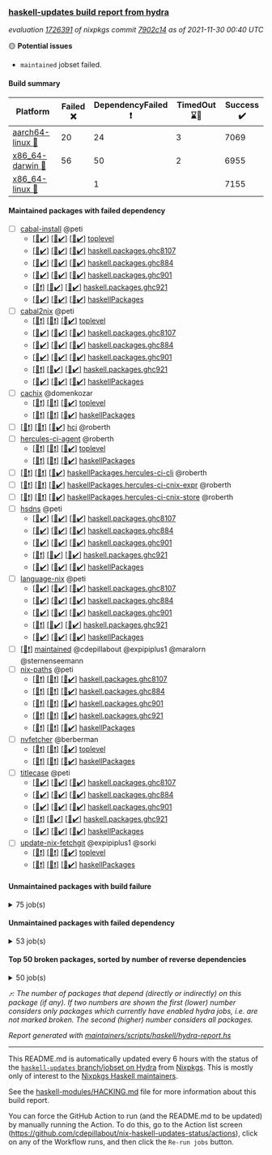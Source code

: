 ### [haskell-updates build report from hydra](https://hydra.nixos.org/jobset/nixpkgs/haskell-updates)
*evaluation [1726391](https://hydra.nixos.org/eval/1726391) of nixpkgs commit [7902c14](https://github.com/NixOS/nixpkgs/commits/7902c148054447d9f6bdda00819156876d0c8aca) as of 2021-11-30 00:40 UTC*

:yellow_circle: **Potential issues**
  * `maintained` jobset failed.

#### Build summary

 | Platform | Failed :x: | DependencyFailed :heavy_exclamation_mark: | TimedOut :hourglass::no_entry_sign: | Success :heavy_check_mark: | 
 | --- | --- | --- | --- | --- | 
 | [aarch64-linux :iphone:](https://hydra.nixos.org/eval/1726391?filter=.aarch64-linux) | 20 | 24 | 3 | 7069 | 
 | [x86_64-darwin :apple:](https://hydra.nixos.org/eval/1726391?filter=.x86_64-darwin) | 56 | 50 | 2 | 6955 | 
 | [x86_64-linux :penguin:](https://hydra.nixos.org/eval/1726391?filter=.x86_64-linux) |  | 1 |  | 7155 | 
#### Maintained packages with failed dependency
- [ ] [cabal-install](https://hydra.nixos.org/eval/1726391?filter=cabal-install) @peti
  - [[:iphone::heavy_check_mark:]](https://hydra.nixos.org/build/159759682) [[:apple::heavy_check_mark:]](https://hydra.nixos.org/build/159771571) [[:penguin::heavy_check_mark:]](https://hydra.nixos.org/build/159751388) [toplevel](https://hydra.nixos.org/eval/1726391?filter=cabal-install)
  - [[:iphone::heavy_check_mark:]](https://hydra.nixos.org/build/159760159) [[:apple::heavy_check_mark:]](https://hydra.nixos.org/build/159752119) [[:penguin::heavy_check_mark:]](https://hydra.nixos.org/build/159764590) [haskell.packages.ghc8107](https://hydra.nixos.org/eval/1726391?filter=haskell.packages.ghc8107.cabal-install)
  - [[:iphone::heavy_check_mark:]](https://hydra.nixos.org/build/159765448) [[:apple::heavy_check_mark:]](https://hydra.nixos.org/build/159761222) [[:penguin::heavy_check_mark:]](https://hydra.nixos.org/build/159768871) [haskell.packages.ghc884](https://hydra.nixos.org/eval/1726391?filter=haskell.packages.ghc884.cabal-install)
  - [[:iphone::heavy_check_mark:]](https://hydra.nixos.org/build/159764677) [[:apple::heavy_check_mark:]](https://hydra.nixos.org/build/159764216) [[:penguin::heavy_check_mark:]](https://hydra.nixos.org/build/159751156) [haskell.packages.ghc901](https://hydra.nixos.org/eval/1726391?filter=haskell.packages.ghc901.cabal-install)
  - [[:iphone::heavy_exclamation_mark:]](https://hydra.nixos.org/build/159767600) [[:apple::heavy_check_mark:]](https://hydra.nixos.org/build/159757782) [[:penguin::heavy_check_mark:]](https://hydra.nixos.org/build/159766210) [haskell.packages.ghc921](https://hydra.nixos.org/eval/1726391?filter=haskell.packages.ghc921.cabal-install)
  - [[:iphone::heavy_check_mark:]](https://hydra.nixos.org/build/159769717) [[:apple::heavy_check_mark:]](https://hydra.nixos.org/build/159756345) [[:penguin::heavy_check_mark:]](https://hydra.nixos.org/build/159759121) [haskellPackages](https://hydra.nixos.org/eval/1726391?filter=haskellPackages.cabal-install)
- [ ] [cabal2nix](https://hydra.nixos.org/eval/1726391?filter=cabal2nix) @peti
  - [[:iphone::heavy_exclamation_mark:]](https://hydra.nixos.org/build/159837516) [[:apple::heavy_exclamation_mark:]](https://hydra.nixos.org/build/159837529) [[:penguin::heavy_check_mark:]](https://hydra.nixos.org/build/159837469) [toplevel](https://hydra.nixos.org/eval/1726391?filter=cabal2nix)
  - [[:iphone::heavy_check_mark:]](https://hydra.nixos.org/build/159771124) [[:apple::heavy_check_mark:]](https://hydra.nixos.org/build/159765200) [[:penguin::heavy_check_mark:]](https://hydra.nixos.org/build/159754839) [haskell.packages.ghc8107](https://hydra.nixos.org/eval/1726391?filter=haskell.packages.ghc8107.cabal2nix)
  - [[:iphone::heavy_check_mark:]](https://hydra.nixos.org/build/159754181) [[:apple::heavy_check_mark:]](https://hydra.nixos.org/build/159760059) [[:penguin::heavy_check_mark:]](https://hydra.nixos.org/build/159760654) [haskell.packages.ghc884](https://hydra.nixos.org/eval/1726391?filter=haskell.packages.ghc884.cabal2nix)
  - [[:iphone::heavy_check_mark:]](https://hydra.nixos.org/build/159768061) [[:apple::heavy_check_mark:]](https://hydra.nixos.org/build/159752583) [[:penguin::heavy_check_mark:]](https://hydra.nixos.org/build/159763515) [haskell.packages.ghc901](https://hydra.nixos.org/eval/1726391?filter=haskell.packages.ghc901.cabal2nix)
  - [[:iphone::heavy_exclamation_mark:]](https://hydra.nixos.org/build/159756167) [[:apple::heavy_check_mark:]](https://hydra.nixos.org/build/159763864) [[:penguin::heavy_check_mark:]](https://hydra.nixos.org/build/159770553) [haskell.packages.ghc921](https://hydra.nixos.org/eval/1726391?filter=haskell.packages.ghc921.cabal2nix)
  - [[:iphone::heavy_check_mark:]](https://hydra.nixos.org/build/159765462) [[:apple::heavy_check_mark:]](https://hydra.nixos.org/build/159759942) [[:penguin::heavy_check_mark:]](https://hydra.nixos.org/build/159765862) [haskellPackages](https://hydra.nixos.org/eval/1726391?filter=haskellPackages.cabal2nix)
- [ ] [cachix](https://hydra.nixos.org/eval/1726391?filter=cachix) @domenkozar
  - [[:iphone::heavy_exclamation_mark:]](https://hydra.nixos.org/build/159837485) [[:apple::heavy_exclamation_mark:]](https://hydra.nixos.org/build/159837492) [[:penguin::heavy_check_mark:]](https://hydra.nixos.org/build/159837460) [toplevel](https://hydra.nixos.org/eval/1726391?filter=cachix)
  - [[:iphone::heavy_exclamation_mark:]](https://hydra.nixos.org/build/159837495) [[:apple::heavy_exclamation_mark:]](https://hydra.nixos.org/build/159837500) [[:penguin::heavy_check_mark:]](https://hydra.nixos.org/build/159837490) [haskellPackages](https://hydra.nixos.org/eval/1726391?filter=haskellPackages.cachix)
- [ ] [[:iphone::heavy_exclamation_mark:]](https://hydra.nixos.org/build/159837503) [[:apple::heavy_exclamation_mark:]](https://hydra.nixos.org/build/159837480) [[:penguin::heavy_check_mark:]](https://hydra.nixos.org/build/159837467) [hci](https://hydra.nixos.org/eval/1726391?filter=hci) @roberth
- [ ] [hercules-ci-agent](https://hydra.nixos.org/eval/1726391?filter=hercules-ci-agent) @roberth
  - [[:iphone::heavy_exclamation_mark:]](https://hydra.nixos.org/build/159837496) [[:apple::heavy_exclamation_mark:]](https://hydra.nixos.org/build/159837461) [[:penguin::heavy_check_mark:]](https://hydra.nixos.org/build/159837515) [toplevel](https://hydra.nixos.org/eval/1726391?filter=hercules-ci-agent)
  - [[:iphone::heavy_exclamation_mark:]](https://hydra.nixos.org/build/159837527) [[:apple::heavy_exclamation_mark:]](https://hydra.nixos.org/build/159837512) [[:penguin::heavy_check_mark:]](https://hydra.nixos.org/build/159837482) [haskellPackages](https://hydra.nixos.org/eval/1726391?filter=haskellPackages.hercules-ci-agent)
- [ ] [[:iphone::heavy_exclamation_mark:]](https://hydra.nixos.org/build/159837494) [[:apple::heavy_exclamation_mark:]](https://hydra.nixos.org/build/159837483) [[:penguin::heavy_check_mark:]](https://hydra.nixos.org/build/159837470) [haskellPackages.hercules-ci-cli](https://hydra.nixos.org/eval/1726391?filter=haskellPackages.hercules-ci-cli) @roberth
- [ ] [[:iphone::heavy_exclamation_mark:]](https://hydra.nixos.org/build/159837475) [[:apple::heavy_exclamation_mark:]](https://hydra.nixos.org/build/159837506) [[:penguin::heavy_check_mark:]](https://hydra.nixos.org/build/159837514) [haskellPackages.hercules-ci-cnix-expr](https://hydra.nixos.org/eval/1726391?filter=haskellPackages.hercules-ci-cnix-expr) @roberth
- [ ] [[:iphone::heavy_exclamation_mark:]](https://hydra.nixos.org/build/159837488) [[:apple::heavy_exclamation_mark:]](https://hydra.nixos.org/build/159837478) [[:penguin::heavy_check_mark:]](https://hydra.nixos.org/build/159837462) [haskellPackages.hercules-ci-cnix-store](https://hydra.nixos.org/eval/1726391?filter=haskellPackages.hercules-ci-cnix-store) @roberth
- [ ] [hsdns](https://hydra.nixos.org/eval/1726391?filter=hsdns) @peti
  - [[:iphone::heavy_check_mark:]](https://hydra.nixos.org/build/159765321) [[:apple::heavy_check_mark:]](https://hydra.nixos.org/build/159770873) [[:penguin::heavy_check_mark:]](https://hydra.nixos.org/build/159755560) [haskell.packages.ghc8107](https://hydra.nixos.org/eval/1726391?filter=haskell.packages.ghc8107.hsdns)
  - [[:iphone::heavy_check_mark:]](https://hydra.nixos.org/build/159769923) [[:apple::heavy_check_mark:]](https://hydra.nixos.org/build/159767629) [[:penguin::heavy_check_mark:]](https://hydra.nixos.org/build/159756296) [haskell.packages.ghc884](https://hydra.nixos.org/eval/1726391?filter=haskell.packages.ghc884.hsdns)
  - [[:iphone::heavy_check_mark:]](https://hydra.nixos.org/build/159756381) [[:apple::heavy_check_mark:]](https://hydra.nixos.org/build/159765978) [[:penguin::heavy_check_mark:]](https://hydra.nixos.org/build/159753985) [haskell.packages.ghc901](https://hydra.nixos.org/eval/1726391?filter=haskell.packages.ghc901.hsdns)
  - [[:iphone::heavy_exclamation_mark:]](https://hydra.nixos.org/build/159756561) [[:apple::heavy_check_mark:]](https://hydra.nixos.org/build/159766604) [[:penguin::heavy_check_mark:]](https://hydra.nixos.org/build/159769063) [haskell.packages.ghc921](https://hydra.nixos.org/eval/1726391?filter=haskell.packages.ghc921.hsdns)
  - [[:iphone::heavy_check_mark:]](https://hydra.nixos.org/build/159760878) [[:apple::heavy_check_mark:]](https://hydra.nixos.org/build/159760820) [[:penguin::heavy_check_mark:]](https://hydra.nixos.org/build/159769634) [haskellPackages](https://hydra.nixos.org/eval/1726391?filter=haskellPackages.hsdns)
- [ ] [language-nix](https://hydra.nixos.org/eval/1726391?filter=language-nix) @peti
  - [[:iphone::heavy_check_mark:]](https://hydra.nixos.org/build/159756524) [[:apple::heavy_check_mark:]](https://hydra.nixos.org/build/159761276) [[:penguin::heavy_check_mark:]](https://hydra.nixos.org/build/159759156) [haskell.packages.ghc8107](https://hydra.nixos.org/eval/1726391?filter=haskell.packages.ghc8107.language-nix)
  - [[:iphone::heavy_check_mark:]](https://hydra.nixos.org/build/159762294) [[:apple::heavy_check_mark:]](https://hydra.nixos.org/build/159752421) [[:penguin::heavy_check_mark:]](https://hydra.nixos.org/build/159752893) [haskell.packages.ghc884](https://hydra.nixos.org/eval/1726391?filter=haskell.packages.ghc884.language-nix)
  - [[:iphone::heavy_check_mark:]](https://hydra.nixos.org/build/159755644) [[:apple::heavy_check_mark:]](https://hydra.nixos.org/build/159759699) [[:penguin::heavy_check_mark:]](https://hydra.nixos.org/build/159751132) [haskell.packages.ghc901](https://hydra.nixos.org/eval/1726391?filter=haskell.packages.ghc901.language-nix)
  - [[:iphone::heavy_exclamation_mark:]](https://hydra.nixos.org/build/159764439) [[:apple::heavy_check_mark:]](https://hydra.nixos.org/build/159765567) [[:penguin::heavy_check_mark:]](https://hydra.nixos.org/build/159761522) [haskell.packages.ghc921](https://hydra.nixos.org/eval/1726391?filter=haskell.packages.ghc921.language-nix)
  - [[:iphone::heavy_check_mark:]](https://hydra.nixos.org/build/159772193) [[:apple::heavy_check_mark:]](https://hydra.nixos.org/build/159754924) [[:penguin::heavy_check_mark:]](https://hydra.nixos.org/build/159768380) [haskellPackages](https://hydra.nixos.org/eval/1726391?filter=haskellPackages.language-nix)
- [ ] [[:penguin::heavy_exclamation_mark:]](https://hydra.nixos.org/build/159837528) [maintained](https://hydra.nixos.org/eval/1726391?filter=maintained) @cdepillabout @expipiplus1 @maralorn @sternenseemann
- [ ] [nix-paths](https://hydra.nixos.org/eval/1726391?filter=nix-paths) @peti
  - [[:iphone::heavy_exclamation_mark:]](https://hydra.nixos.org/build/159837481) [[:apple::heavy_exclamation_mark:]](https://hydra.nixos.org/build/159837498) [[:penguin::heavy_check_mark:]](https://hydra.nixos.org/build/159837521) [haskell.packages.ghc8107](https://hydra.nixos.org/eval/1726391?filter=haskell.packages.ghc8107.nix-paths)
  - [[:iphone::heavy_exclamation_mark:]](https://hydra.nixos.org/build/159837473) [[:apple::heavy_exclamation_mark:]](https://hydra.nixos.org/build/159837501) [[:penguin::heavy_check_mark:]](https://hydra.nixos.org/build/159837507) [haskell.packages.ghc884](https://hydra.nixos.org/eval/1726391?filter=haskell.packages.ghc884.nix-paths)
  - [[:iphone::heavy_exclamation_mark:]](https://hydra.nixos.org/build/159837510) [[:apple::heavy_exclamation_mark:]](https://hydra.nixos.org/build/159837491) [[:penguin::heavy_check_mark:]](https://hydra.nixos.org/build/159837505) [haskell.packages.ghc901](https://hydra.nixos.org/eval/1726391?filter=haskell.packages.ghc901.nix-paths)
  - [[:iphone::heavy_exclamation_mark:]](https://hydra.nixos.org/build/159837497) [[:apple::heavy_exclamation_mark:]](https://hydra.nixos.org/build/159837479) [[:penguin::heavy_check_mark:]](https://hydra.nixos.org/build/159837524) [haskell.packages.ghc921](https://hydra.nixos.org/eval/1726391?filter=haskell.packages.ghc921.nix-paths)
  - [[:iphone::heavy_exclamation_mark:]](https://hydra.nixos.org/build/159837504) [[:apple::heavy_exclamation_mark:]](https://hydra.nixos.org/build/159837499) [[:penguin::heavy_check_mark:]](https://hydra.nixos.org/build/159837508) [haskellPackages](https://hydra.nixos.org/eval/1726391?filter=haskellPackages.nix-paths)
- [ ] [nvfetcher](https://hydra.nixos.org/eval/1726391?filter=nvfetcher) @berberman
  - [[:iphone::heavy_exclamation_mark:]](https://hydra.nixos.org/build/159837509) [[:apple::heavy_exclamation_mark:]](https://hydra.nixos.org/build/159837525) [[:penguin::heavy_check_mark:]](https://hydra.nixos.org/build/159837511) [toplevel](https://hydra.nixos.org/eval/1726391?filter=nvfetcher)
  - [[:iphone::heavy_exclamation_mark:]](https://hydra.nixos.org/build/159837458) [[:apple::heavy_exclamation_mark:]](https://hydra.nixos.org/build/159837513) [[:penguin::heavy_check_mark:]](https://hydra.nixos.org/build/159837489) [haskellPackages](https://hydra.nixos.org/eval/1726391?filter=haskellPackages.nvfetcher)
- [ ] [titlecase](https://hydra.nixos.org/eval/1726391?filter=titlecase) @peti
  - [[:iphone::heavy_check_mark:]](https://hydra.nixos.org/build/159761121) [[:apple::heavy_check_mark:]](https://hydra.nixos.org/build/159751890) [[:penguin::heavy_check_mark:]](https://hydra.nixos.org/build/159753887) [haskell.packages.ghc8107](https://hydra.nixos.org/eval/1726391?filter=haskell.packages.ghc8107.titlecase)
  - [[:iphone::heavy_check_mark:]](https://hydra.nixos.org/build/159769580) [[:apple::heavy_check_mark:]](https://hydra.nixos.org/build/159770165) [[:penguin::heavy_check_mark:]](https://hydra.nixos.org/build/159751299) [haskell.packages.ghc884](https://hydra.nixos.org/eval/1726391?filter=haskell.packages.ghc884.titlecase)
  - [[:iphone::heavy_check_mark:]](https://hydra.nixos.org/build/159756474) [[:apple::heavy_check_mark:]](https://hydra.nixos.org/build/159765980) [[:penguin::heavy_check_mark:]](https://hydra.nixos.org/build/159764041) [haskell.packages.ghc901](https://hydra.nixos.org/eval/1726391?filter=haskell.packages.ghc901.titlecase)
  - [[:iphone::heavy_exclamation_mark:]](https://hydra.nixos.org/build/159754871) [[:apple::heavy_check_mark:]](https://hydra.nixos.org/build/159768627) [[:penguin::heavy_check_mark:]](https://hydra.nixos.org/build/159770358) [haskell.packages.ghc921](https://hydra.nixos.org/eval/1726391?filter=haskell.packages.ghc921.titlecase)
  - [[:iphone::heavy_check_mark:]](https://hydra.nixos.org/build/159752836) [[:apple::heavy_check_mark:]](https://hydra.nixos.org/build/159751850) [[:penguin::heavy_check_mark:]](https://hydra.nixos.org/build/159770450) [haskellPackages](https://hydra.nixos.org/eval/1726391?filter=haskellPackages.titlecase)
- [ ] [update-nix-fetchgit](https://hydra.nixos.org/eval/1726391?filter=update-nix-fetchgit) @expipiplus1 @sorki
  - [[:iphone::heavy_exclamation_mark:]](https://hydra.nixos.org/build/159837502) [[:apple::heavy_exclamation_mark:]](https://hydra.nixos.org/build/159837474) [[:penguin::heavy_check_mark:]](https://hydra.nixos.org/build/159837476) [toplevel](https://hydra.nixos.org/eval/1726391?filter=update-nix-fetchgit)
  - [[:iphone::heavy_exclamation_mark:]](https://hydra.nixos.org/build/159837519) [[:apple::heavy_exclamation_mark:]](https://hydra.nixos.org/build/159837493) [[:penguin::heavy_check_mark:]](https://hydra.nixos.org/build/159837484) [haskellPackages](https://hydra.nixos.org/eval/1726391?filter=haskellPackages.update-nix-fetchgit)
#### Unmaintained packages with build failure
<details><summary>75 job(s) </summary>

- [ ] [[:iphone::heavy_check_mark:]](https://hydra.nixos.org/build/159752470) [[:apple::x:]](https://hydra.nixos.org/build/159758395) [[:penguin::heavy_check_mark:]](https://hydra.nixos.org/build/159771780) [haskellPackages.sdp](https://hydra.nixos.org/eval/1726391?filter=haskellPackages.sdp)  :arrow_heading_up: 9 | 9
- [ ] [[:iphone::heavy_check_mark:]](https://hydra.nixos.org/build/159771197) [[:apple::x:]](https://hydra.nixos.org/build/159764404) [[:penguin::heavy_check_mark:]](https://hydra.nixos.org/build/159755899) [haskellPackages.junit-xml](https://hydra.nixos.org/eval/1726391?filter=haskellPackages.junit-xml)  :arrow_heading_up: 7 | 9
- [ ] [[:iphone::heavy_check_mark:]](https://hydra.nixos.org/build/159765502) [[:apple::x:]](https://hydra.nixos.org/build/159757869) [[:penguin::heavy_check_mark:]](https://hydra.nixos.org/build/159768489) [haskellPackages.thyme](https://hydra.nixos.org/eval/1726391?filter=haskellPackages.thyme)  :arrow_heading_up: 6 | 15
- [ ] [[:iphone::heavy_check_mark:]](https://hydra.nixos.org/build/159766243) [[:apple::x:]](https://hydra.nixos.org/build/159765571) [[:penguin::heavy_check_mark:]](https://hydra.nixos.org/build/159751108) [haskellPackages.di-core](https://hydra.nixos.org/eval/1726391?filter=haskellPackages.di-core)  :arrow_heading_up: 6 | 11
- [ ] [[:iphone::x:]](https://hydra.nixos.org/build/159770859) [[:apple::heavy_check_mark:]](https://hydra.nixos.org/build/159770112) [[:penguin::heavy_check_mark:]](https://hydra.nixos.org/build/159754937) [haskellPackages.libBF](https://hydra.nixos.org/eval/1726391?filter=haskellPackages.libBF)  :arrow_heading_up: 4 | 20
- [ ] [[:iphone::heavy_check_mark:]](https://hydra.nixos.org/build/159752129) [[:apple::x:]](https://hydra.nixos.org/build/159771555) [[:penguin::heavy_check_mark:]](https://hydra.nixos.org/build/159765103) [haskellPackages.exinst](https://hydra.nixos.org/eval/1726391?filter=haskellPackages.exinst)  :arrow_heading_up: 4 | 6
- [ ] [[:iphone::x:]](https://hydra.nixos.org/build/159768062) [[:apple::heavy_check_mark:]](https://hydra.nixos.org/build/159759576) [[:penguin::heavy_check_mark:]](https://hydra.nixos.org/build/159755176) [haskellPackages.ptr-poker](https://hydra.nixos.org/eval/1726391?filter=haskellPackages.ptr-poker)  :arrow_heading_up: 3 | 4
- [ ] [[:iphone::x:]](https://hydra.nixos.org/build/159769579) [[:apple::heavy_check_mark:]](https://hydra.nixos.org/build/159757574) [[:penguin::heavy_check_mark:]](https://hydra.nixos.org/build/159767387) [haskellPackages.OrderedBits](https://hydra.nixos.org/eval/1726391?filter=haskellPackages.OrderedBits)  :arrow_heading_up: 1 | 36
- [ ] [[:iphone::x:]](https://hydra.nixos.org/build/159761950) [[:apple::heavy_check_mark:]](https://hydra.nixos.org/build/159752507) [[:penguin::heavy_check_mark:]](https://hydra.nixos.org/build/159754536) [haskellPackages.type-natural](https://hydra.nixos.org/eval/1726391?filter=haskellPackages.type-natural)  :arrow_heading_up: 1 | 4
- [ ] [[:iphone::x:]](https://hydra.nixos.org/build/159761127) [[:apple::heavy_check_mark:]](https://hydra.nixos.org/build/159765793) [[:penguin::heavy_check_mark:]](https://hydra.nixos.org/build/159755272) [haskellPackages.long-double](https://hydra.nixos.org/eval/1726391?filter=haskellPackages.long-double)  :arrow_heading_up: 1 | 2
- [ ] [[:iphone::x:]](https://hydra.nixos.org/build/159752130) [[:apple::x:]](https://hydra.nixos.org/build/159755468) [[:penguin::heavy_check_mark:]](https://hydra.nixos.org/build/159762811) [haskellPackages.easytensor](https://hydra.nixos.org/eval/1726391?filter=haskellPackages.easytensor)  :arrow_heading_up: 1 | 1
- [ ] [[:iphone::heavy_check_mark:]](https://hydra.nixos.org/build/159754287) [[:apple::x:]](https://hydra.nixos.org/build/159754587) [[:penguin::heavy_check_mark:]](https://hydra.nixos.org/build/159768260) [haskellPackages.gi-gdkx11](https://hydra.nixos.org/eval/1726391?filter=haskellPackages.gi-gdkx11)  :arrow_heading_up: 1 | 1
- [ ] [[:iphone::heavy_check_mark:]](https://hydra.nixos.org/build/159760718) [[:apple::x:]](https://hydra.nixos.org/build/159771679) [[:penguin::heavy_check_mark:]](https://hydra.nixos.org/build/159767894) [haskellPackages.kazura-queue](https://hydra.nixos.org/eval/1726391?filter=haskellPackages.kazura-queue)  :arrow_heading_up: 1 | 1
- [ ] [[:iphone::heavy_check_mark:]](https://hydra.nixos.org/build/159763630) [[:apple::x:]](https://hydra.nixos.org/build/159763104) [[:penguin::heavy_check_mark:]](https://hydra.nixos.org/build/159758120) [haskellPackages.keep-alive](https://hydra.nixos.org/eval/1726391?filter=haskellPackages.keep-alive)  :arrow_heading_up: 1 | 1
- [ ] [[:iphone::heavy_check_mark:]](https://hydra.nixos.org/build/159766770) [[:apple::x:]](https://hydra.nixos.org/build/159755651) [[:penguin::heavy_check_mark:]](https://hydra.nixos.org/build/159756928) [haskellPackages.loc](https://hydra.nixos.org/eval/1726391?filter=haskellPackages.loc)  :arrow_heading_up: 1 | 1
- [ ] [[:iphone::x:]](https://hydra.nixos.org/build/159752964) [[:apple::heavy_check_mark:]](https://hydra.nixos.org/build/159764004) [[:penguin::heavy_check_mark:]](https://hydra.nixos.org/build/159764748) [haskellPackages.nlopt-haskell](https://hydra.nixos.org/eval/1726391?filter=haskellPackages.nlopt-haskell)  :arrow_heading_up: 1 | 1
- [ ] [[:iphone::heavy_check_mark:]](https://hydra.nixos.org/build/159764035) [[:apple::x:]](https://hydra.nixos.org/build/159764755) [[:penguin::heavy_check_mark:]](https://hydra.nixos.org/build/159766806) [haskellPackages.opencv](https://hydra.nixos.org/eval/1726391?filter=haskellPackages.opencv)  :arrow_heading_up: 1 | 1
- [ ] [[:iphone::heavy_check_mark:]](https://hydra.nixos.org/build/159770599) [[:apple::x:]](https://hydra.nixos.org/build/159766455) [[:penguin::heavy_check_mark:]](https://hydra.nixos.org/build/159766365) [haskellPackages.sequence-formats](https://hydra.nixos.org/eval/1726391?filter=haskellPackages.sequence-formats)  :arrow_heading_up: 1 | 1
- [ ] [[:iphone::x:]](https://hydra.nixos.org/build/159756267) [[:apple::heavy_check_mark:]](https://hydra.nixos.org/build/159759074) [[:penguin::heavy_check_mark:]](https://hydra.nixos.org/build/159771888) [haskellPackages.unicode-properties](https://hydra.nixos.org/eval/1726391?filter=haskellPackages.unicode-properties)  :arrow_heading_up: 1 | 1
- [ ] [[:iphone::x:]](https://hydra.nixos.org/build/159764587) [[:apple::heavy_check_mark:]](https://hydra.nixos.org/build/159755919) [[:penguin::heavy_check_mark:]](https://hydra.nixos.org/build/159755780) [haskellPackages.accelerate-llvm](https://hydra.nixos.org/eval/1726391?filter=haskellPackages.accelerate-llvm)  :arrow_heading_up: 0 | 8
- [ ] [[:iphone::x:]](https://hydra.nixos.org/build/159755789) [[:apple::heavy_check_mark:]](https://hydra.nixos.org/build/159752906) [[:penguin::heavy_check_mark:]](https://hydra.nixos.org/build/159751925) [haskellPackages.freetype2](https://hydra.nixos.org/eval/1726391?filter=haskellPackages.freetype2)  :arrow_heading_up: 0 | 7
- [ ] [[:iphone::heavy_check_mark:]](https://hydra.nixos.org/build/159753321) [[:apple::x:]](https://hydra.nixos.org/build/159764479) [[:penguin::heavy_check_mark:]](https://hydra.nixos.org/build/159768881) [haskellPackages.pipes-zlib](https://hydra.nixos.org/eval/1726391?filter=haskellPackages.pipes-zlib)  :arrow_heading_up: 0 | 6
- [ ] [[:iphone::heavy_check_mark:]](https://hydra.nixos.org/build/159755416) [[:apple::x:]](https://hydra.nixos.org/build/159761509) [[:penguin::heavy_check_mark:]](https://hydra.nixos.org/build/159769800) [haskellPackages.hmidi](https://hydra.nixos.org/eval/1726391?filter=haskellPackages.hmidi)  :arrow_heading_up: 0 | 4
- [ ] [[:iphone::heavy_check_mark:]](https://hydra.nixos.org/build/159771049) [[:apple::x:]](https://hydra.nixos.org/build/159771296) [[:penguin::heavy_check_mark:]](https://hydra.nixos.org/build/159754134) [haskellPackages.zip](https://hydra.nixos.org/eval/1726391?filter=haskellPackages.zip)  :arrow_heading_up: 0 | 4
- [ ] [[:iphone::heavy_check_mark:]](https://hydra.nixos.org/build/159760576) [[:apple::x:]](https://hydra.nixos.org/build/159762984) [[:penguin::heavy_check_mark:]](https://hydra.nixos.org/build/159772199) [haskellPackages.caster](https://hydra.nixos.org/eval/1726391?filter=haskellPackages.caster)  :arrow_heading_up: 0 | 2
- [ ] [[:iphone::x:]](https://hydra.nixos.org/build/159758063) [[:apple::heavy_check_mark:]](https://hydra.nixos.org/build/159758195) [[:penguin::heavy_check_mark:]](https://hydra.nixos.org/build/159763474) [haskellPackages.cdar-mBound](https://hydra.nixos.org/eval/1726391?filter=haskellPackages.cdar-mBound)  :arrow_heading_up: 0 | 2
- [ ] [[:iphone::heavy_check_mark:]](https://hydra.nixos.org/build/159768224) [[:apple::x:]](https://hydra.nixos.org/build/159758833) [[:penguin::heavy_check_mark:]](https://hydra.nixos.org/build/159772045) [haskellPackages.posix-socket](https://hydra.nixos.org/eval/1726391?filter=haskellPackages.posix-socket)  :arrow_heading_up: 0 | 2
- [ ] [[:iphone::x:]](https://hydra.nixos.org/build/159757144) [[:apple::heavy_check_mark:]](https://hydra.nixos.org/build/159758401) [[:penguin::heavy_check_mark:]](https://hydra.nixos.org/build/159765157) [haskellPackages.quic](https://hydra.nixos.org/eval/1726391?filter=haskellPackages.quic)  :arrow_heading_up: 0 | 2
- [ ] [[:iphone::heavy_check_mark:]](https://hydra.nixos.org/build/159772187) [[:apple::x:]](https://hydra.nixos.org/build/159768714) [[:penguin::heavy_check_mark:]](https://hydra.nixos.org/build/159766417) [haskellPackages.hamid](https://hydra.nixos.org/eval/1726391?filter=haskellPackages.hamid)  :arrow_heading_up: 0 | 1
- [ ] [[:iphone::heavy_check_mark:]](https://hydra.nixos.org/build/159762035) [[:apple::x:]](https://hydra.nixos.org/build/159767320) [[:penguin::heavy_check_mark:]](https://hydra.nixos.org/build/159751380) [haskellPackages.hmatrix-morpheus](https://hydra.nixos.org/eval/1726391?filter=haskellPackages.hmatrix-morpheus)  :arrow_heading_up: 0 | 1
- [ ] [[:iphone::heavy_check_mark:]](https://hydra.nixos.org/build/159770071) [[:apple::x:]](https://hydra.nixos.org/build/159765646) [[:penguin::heavy_check_mark:]](https://hydra.nixos.org/build/159767206) [haskellPackages.huckleberry](https://hydra.nixos.org/eval/1726391?filter=haskellPackages.huckleberry)  :arrow_heading_up: 0 | 1
- [ ] [[:iphone::x:]](https://hydra.nixos.org/build/159754481) [[:apple::heavy_check_mark:]](https://hydra.nixos.org/build/159754737) [[:penguin::heavy_check_mark:]](https://hydra.nixos.org/build/159759714) [haskellPackages.picosat](https://hydra.nixos.org/eval/1726391?filter=haskellPackages.picosat)  :arrow_heading_up: 0 | 1
- [ ] [[:iphone::heavy_check_mark:]](https://hydra.nixos.org/build/159751269) [[:apple::x:]](https://hydra.nixos.org/build/159771684) [[:penguin::heavy_check_mark:]](https://hydra.nixos.org/build/159763892) [haskellPackages.select](https://hydra.nixos.org/eval/1726391?filter=haskellPackages.select)  :arrow_heading_up: 0 | 1
- [ ] [[:iphone::heavy_check_mark:]](https://hydra.nixos.org/build/159757883) [[:apple::x:]](https://hydra.nixos.org/build/159769004) [[:penguin::heavy_check_mark:]](https://hydra.nixos.org/build/159764662) [haskellPackages.sysinfo](https://hydra.nixos.org/eval/1726391?filter=haskellPackages.sysinfo)  :arrow_heading_up: 0 | 1
- [ ] [[:iphone::heavy_check_mark:]](https://hydra.nixos.org/build/159762439) [[:apple::x:]](https://hydra.nixos.org/build/159767028) [[:penguin::heavy_check_mark:]](https://hydra.nixos.org/build/159768910) [haskellPackages.FractalArt](https://hydra.nixos.org/eval/1726391?filter=haskellPackages.FractalArt) 
- [ ] [[:iphone::x:]](https://hydra.nixos.org/build/159762415) [[:apple::heavy_check_mark:]](https://hydra.nixos.org/build/159761718) [[:penguin::heavy_check_mark:]](https://hydra.nixos.org/build/159765832) [haskellPackages.HsASA](https://hydra.nixos.org/eval/1726391?filter=haskellPackages.HsASA) 
- [ ] [[:iphone::heavy_check_mark:]](https://hydra.nixos.org/build/159751619) [[:apple::x:]](https://hydra.nixos.org/build/159767777) [[:penguin::heavy_check_mark:]](https://hydra.nixos.org/build/159763797) [haskellPackages.chiphunk](https://hydra.nixos.org/eval/1726391?filter=haskellPackages.chiphunk) 
- [ ] [[:iphone::heavy_check_mark:]](https://hydra.nixos.org/build/159766823) [[:apple::x:]](https://hydra.nixos.org/build/159763305) [[:penguin::heavy_check_mark:]](https://hydra.nixos.org/build/159769711) [haskellPackages.discount](https://hydra.nixos.org/eval/1726391?filter=haskellPackages.discount) 
- [ ] [[:iphone::heavy_check_mark:]](https://hydra.nixos.org/build/159765751) [[:apple::x:]](https://hydra.nixos.org/build/159766593) [[:penguin::heavy_check_mark:]](https://hydra.nixos.org/build/159759498) [haskellPackages.diskhash](https://hydra.nixos.org/eval/1726391?filter=haskellPackages.diskhash) 
- [ ] [[:iphone::heavy_check_mark:]](https://hydra.nixos.org/build/159765900) [[:apple::x:]](https://hydra.nixos.org/build/159755135) [[:penguin::heavy_check_mark:]](https://hydra.nixos.org/build/159751081) [haskellPackages.epub-tools](https://hydra.nixos.org/eval/1726391?filter=haskellPackages.epub-tools) 
- [ ] [[:iphone::heavy_check_mark:]](https://hydra.nixos.org/build/159752550) [[:apple::x:]](https://hydra.nixos.org/build/159767251) [[:penguin::heavy_check_mark:]](https://hydra.nixos.org/build/159760499) [haskellPackages.float128](https://hydra.nixos.org/eval/1726391?filter=haskellPackages.float128) 
- [ ] [[:iphone::heavy_check_mark:]](https://hydra.nixos.org/build/159751762) [[:apple::x:]](https://hydra.nixos.org/build/159753881) [[:penguin::heavy_check_mark:]](https://hydra.nixos.org/build/159762797) [haskellPackages.gerrit](https://hydra.nixos.org/eval/1726391?filter=haskellPackages.gerrit) 
- [ ] [[:iphone::x:]](https://hydra.nixos.org/build/159768949) [[:penguin::heavy_check_mark:]](https://hydra.nixos.org/build/159756800) [haskellPackages.gnome-keyring](https://hydra.nixos.org/eval/1726391?filter=haskellPackages.gnome-keyring) 
- [ ] [[:iphone::heavy_check_mark:]](https://hydra.nixos.org/build/159767351) [[:apple::x:]](https://hydra.nixos.org/build/159751133) [[:penguin::heavy_check_mark:]](https://hydra.nixos.org/build/159766456) [haskellPackages.gtk-traymanager](https://hydra.nixos.org/eval/1726391?filter=haskellPackages.gtk-traymanager) 
- [ ] [[:iphone::heavy_check_mark:]](https://hydra.nixos.org/build/159765089) [[:apple::x:]](https://hydra.nixos.org/build/159757159) [[:penguin::heavy_check_mark:]](https://hydra.nixos.org/build/159768602) [haskellPackages.hid](https://hydra.nixos.org/eval/1726391?filter=haskellPackages.hid) 
- [ ] [[:iphone::heavy_check_mark:]](https://hydra.nixos.org/build/159756699) [[:apple::x:]](https://hydra.nixos.org/build/159768381) [[:penguin::heavy_check_mark:]](https://hydra.nixos.org/build/159768688) [haskellPackages.highlight](https://hydra.nixos.org/eval/1726391?filter=haskellPackages.highlight) 
- [ ] [[:iphone::heavy_check_mark:]](https://hydra.nixos.org/build/159759959) [[:apple::x:]](https://hydra.nixos.org/build/159756084) [[:penguin::heavy_check_mark:]](https://hydra.nixos.org/build/159765451) [haskellPackages.hinotify-conduit](https://hydra.nixos.org/eval/1726391?filter=haskellPackages.hinotify-conduit) 
- [ ] [[:iphone::heavy_check_mark:]](https://hydra.nixos.org/build/159754091) [[:apple::x:]](https://hydra.nixos.org/build/159756114) [[:penguin::heavy_check_mark:]](https://hydra.nixos.org/build/159771755) [haskellPackages.hls-rename-plugin](https://hydra.nixos.org/eval/1726391?filter=haskellPackages.hls-rename-plugin) 
- [ ] [[:iphone::x:]](https://hydra.nixos.org/build/159751179) [[:apple::heavy_check_mark:]](https://hydra.nixos.org/build/159759186) [[:penguin::heavy_check_mark:]](https://hydra.nixos.org/build/159764040) [haskellPackages.hq](https://hydra.nixos.org/eval/1726391?filter=haskellPackages.hq) 
- [ ] [[:iphone::heavy_check_mark:]](https://hydra.nixos.org/build/159770570) [[:apple::x:]](https://hydra.nixos.org/build/159768834) [[:penguin::heavy_check_mark:]](https://hydra.nixos.org/build/159771061) [haskellPackages.hs](https://hydra.nixos.org/eval/1726391?filter=haskellPackages.hs) 
- [ ] [[:iphone::heavy_check_mark:]](https://hydra.nixos.org/build/159750911) [[:apple::x:]](https://hydra.nixos.org/build/159771181) [[:penguin::heavy_check_mark:]](https://hydra.nixos.org/build/159753287) [haskellPackages.hsshellscript](https://hydra.nixos.org/eval/1726391?filter=haskellPackages.hsshellscript) 
- [ ] [[:iphone::heavy_check_mark:]](https://hydra.nixos.org/build/159760666) [[:apple::x:]](https://hydra.nixos.org/build/159771354) [[:penguin::heavy_check_mark:]](https://hydra.nixos.org/build/159755019) [haskellPackages.hssourceinfo](https://hydra.nixos.org/eval/1726391?filter=haskellPackages.hssourceinfo) 
- [ ] [[:iphone::heavy_check_mark:]](https://hydra.nixos.org/build/159756527) [[:apple::x:]](https://hydra.nixos.org/build/159770511) [[:penguin::heavy_check_mark:]](https://hydra.nixos.org/build/159755110) [haskellPackages.ipcvar](https://hydra.nixos.org/eval/1726391?filter=haskellPackages.ipcvar) 
- [ ] [[:iphone::heavy_check_mark:]](https://hydra.nixos.org/build/159764174) [[:apple::x:]](https://hydra.nixos.org/build/159751461) [[:penguin::heavy_check_mark:]](https://hydra.nixos.org/build/159752384) [haskellPackages.leveldb-haskell-fork](https://hydra.nixos.org/eval/1726391?filter=haskellPackages.leveldb-haskell-fork) 
- [ ] [[:iphone::heavy_check_mark:]](https://hydra.nixos.org/build/159762718) [[:apple::x:]](https://hydra.nixos.org/build/159759025) [[:penguin::heavy_check_mark:]](https://hydra.nixos.org/build/159768326) [haskellPackages.linux-framebuffer](https://hydra.nixos.org/eval/1726391?filter=haskellPackages.linux-framebuffer) 
- [ ] [[:iphone::heavy_check_mark:]](https://hydra.nixos.org/build/159766592) [[:apple::x:]](https://hydra.nixos.org/build/159750639) [[:penguin::heavy_check_mark:]](https://hydra.nixos.org/build/159771740) [haskellPackages.mediawiki2latex](https://hydra.nixos.org/eval/1726391?filter=haskellPackages.mediawiki2latex) 
- [ ] [[:iphone::heavy_check_mark:]](https://hydra.nixos.org/build/159763209) [[:apple::x:]](https://hydra.nixos.org/build/159752283) [[:penguin::heavy_check_mark:]](https://hydra.nixos.org/build/159755513) [haskellPackages.mercury-api](https://hydra.nixos.org/eval/1726391?filter=haskellPackages.mercury-api) 
- [ ] [[:iphone::heavy_check_mark:]](https://hydra.nixos.org/build/159752278) [[:apple::x:]](https://hydra.nixos.org/build/159752864) [[:penguin::heavy_check_mark:]](https://hydra.nixos.org/build/159761791) [haskellPackages.nano-cryptr](https://hydra.nixos.org/eval/1726391?filter=haskellPackages.nano-cryptr) 
- [ ] [[:iphone::heavy_check_mark:]](https://hydra.nixos.org/build/159755680) [[:apple::x:]](https://hydra.nixos.org/build/159763878) [[:penguin::heavy_check_mark:]](https://hydra.nixos.org/build/159756426) [haskellPackages.persistent-pagination](https://hydra.nixos.org/eval/1726391?filter=haskellPackages.persistent-pagination) 
- [ ] [[:iphone::heavy_check_mark:]](https://hydra.nixos.org/build/159751356) [[:apple::x:]](https://hydra.nixos.org/build/159756506) [[:penguin::heavy_check_mark:]](https://hydra.nixos.org/build/159762197) [haskellPackages.ping-wrapper](https://hydra.nixos.org/eval/1726391?filter=haskellPackages.ping-wrapper) 
- [ ] [[:iphone::x:]](https://hydra.nixos.org/build/159754912) [[:apple::heavy_check_mark:]](https://hydra.nixos.org/build/159753436) [[:penguin::heavy_check_mark:]](https://hydra.nixos.org/build/159764077) [haskellPackages.poker](https://hydra.nixos.org/eval/1726391?filter=haskellPackages.poker) 
- [ ] [[:iphone::heavy_check_mark:]](https://hydra.nixos.org/build/159759822) [[:apple::x:]](https://hydra.nixos.org/build/159764023) [[:penguin::heavy_check_mark:]](https://hydra.nixos.org/build/159765060) [haskellPackages.posix-timer](https://hydra.nixos.org/eval/1726391?filter=haskellPackages.posix-timer) 
- [ ] [[:iphone::heavy_check_mark:]](https://hydra.nixos.org/build/159763993) [[:apple::x:]](https://hydra.nixos.org/build/159764958) [[:penguin::heavy_check_mark:]](https://hydra.nixos.org/build/159763625) [haskellPackages.procex](https://hydra.nixos.org/eval/1726391?filter=haskellPackages.procex) 
- [ ] [[:iphone::heavy_check_mark:]](https://hydra.nixos.org/build/159765770) [[:apple::x:]](https://hydra.nixos.org/build/159752485) [[:penguin::heavy_check_mark:]](https://hydra.nixos.org/build/159767368) [haskellPackages.pthread](https://hydra.nixos.org/eval/1726391?filter=haskellPackages.pthread) 
- [ ] [[:iphone::x:]](https://hydra.nixos.org/build/159764010) [[:apple::heavy_check_mark:]](https://hydra.nixos.org/build/159770651) [[:penguin::heavy_check_mark:]](https://hydra.nixos.org/build/159769031) [haskellPackages.risc386](https://hydra.nixos.org/eval/1726391?filter=haskellPackages.risc386) 
- [ ] [[:iphone::heavy_check_mark:]](https://hydra.nixos.org/build/159770036) [[:apple::x:]](https://hydra.nixos.org/build/159768154) [[:penguin::heavy_check_mark:]](https://hydra.nixos.org/build/159763697) [haskellPackages.sandwich-webdriver](https://hydra.nixos.org/eval/1726391?filter=haskellPackages.sandwich-webdriver) 
- [ ] [[:iphone::heavy_check_mark:]](https://hydra.nixos.org/build/159757221) [[:apple::x:]](https://hydra.nixos.org/build/159753332) [[:penguin::heavy_check_mark:]](https://hydra.nixos.org/build/159762711) [haskellPackages.sfml-audio](https://hydra.nixos.org/eval/1726391?filter=haskellPackages.sfml-audio) 
- [ ] [[:iphone::heavy_check_mark:]](https://hydra.nixos.org/build/159765541) [[:apple::x:]](https://hydra.nixos.org/build/159759496) [[:penguin::heavy_check_mark:]](https://hydra.nixos.org/build/159762595) [haskellPackages.shared-memory](https://hydra.nixos.org/eval/1726391?filter=haskellPackages.shared-memory) 
- [ ] [[:iphone::heavy_check_mark:]](https://hydra.nixos.org/build/159754894) [[:apple::x:]](https://hydra.nixos.org/build/159753195) [[:penguin::heavy_check_mark:]](https://hydra.nixos.org/build/159753340) [haskellPackages.tailfile-hinotify](https://hydra.nixos.org/eval/1726391?filter=haskellPackages.tailfile-hinotify) 
- [ ] [[:iphone::x:]](https://hydra.nixos.org/build/159751090) [[:apple::heavy_check_mark:]](https://hydra.nixos.org/build/159763997) [[:penguin::heavy_check_mark:]](https://hydra.nixos.org/build/159753434) [haskellPackages.wiringPi](https://hydra.nixos.org/eval/1726391?filter=haskellPackages.wiringPi) 
- [ ] [[:iphone::x:]](https://hydra.nixos.org/build/159753139) [[:apple::heavy_check_mark:]](https://hydra.nixos.org/build/159758187) [[:penguin::heavy_check_mark:]](https://hydra.nixos.org/build/159771470) [haskellPackages.x86-64bit](https://hydra.nixos.org/eval/1726391?filter=haskellPackages.x86-64bit) 
- [ ] [[:iphone::heavy_check_mark:]](https://hydra.nixos.org/build/159763985) [[:apple::x:]](https://hydra.nixos.org/build/159770520) [[:penguin::heavy_check_mark:]](https://hydra.nixos.org/build/159771554) [haskellPackages.xmonad-utils](https://hydra.nixos.org/eval/1726391?filter=haskellPackages.xmonad-utils) 
- [ ] [[:iphone::heavy_check_mark:]](https://hydra.nixos.org/build/159761566) [[:apple::x:]](https://hydra.nixos.org/build/159766359) [[:penguin::heavy_check_mark:]](https://hydra.nixos.org/build/159765399) [haskellPackages.yoga](https://hydra.nixos.org/eval/1726391?filter=haskellPackages.yoga) 
- [ ] [[:iphone::heavy_check_mark:]](https://hydra.nixos.org/build/159753343) [[:apple::x:]](https://hydra.nixos.org/build/159753218) [[:penguin::heavy_check_mark:]](https://hydra.nixos.org/build/159760614) [haskellPackages.zot](https://hydra.nixos.org/eval/1726391?filter=haskellPackages.zot) 
- [ ] [[:iphone::heavy_check_mark:]](https://hydra.nixos.org/build/159770210) [[:apple::x:]](https://hydra.nixos.org/build/159755479) [[:penguin::heavy_check_mark:]](https://hydra.nixos.org/build/159770942) [haskellPackages.zxcvbn-c](https://hydra.nixos.org/eval/1726391?filter=haskellPackages.zxcvbn-c) 
</details>

#### Unmaintained packages with failed dependency
<details><summary>53 job(s) </summary>

- [ ] [[:iphone::heavy_check_mark:]](https://hydra.nixos.org/build/159769461) [[:apple::heavy_exclamation_mark:]](https://hydra.nixos.org/build/159769584) [[:penguin::heavy_check_mark:]](https://hydra.nixos.org/build/159751903) [haskellPackages.pretty-diff](https://hydra.nixos.org/eval/1726391?filter=haskellPackages.pretty-diff)  :arrow_heading_up: 6 | 12
- [ ] [[:iphone::heavy_check_mark:]](https://hydra.nixos.org/build/159770925) [[:apple::heavy_exclamation_mark:]](https://hydra.nixos.org/build/159759317) [[:penguin::heavy_check_mark:]](https://hydra.nixos.org/build/159764622) [haskellPackages.nri-prelude](https://hydra.nixos.org/eval/1726391?filter=haskellPackages.nri-prelude)  :arrow_heading_up: 5 | 7
- [ ] [[:iphone::heavy_check_mark:]](https://hydra.nixos.org/build/159759118) [[:apple::heavy_exclamation_mark:]](https://hydra.nixos.org/build/159767110) [[:penguin::heavy_check_mark:]](https://hydra.nixos.org/build/159764345) [haskellPackages.di-handle](https://hydra.nixos.org/eval/1726391?filter=haskellPackages.di-handle)  :arrow_heading_up: 4 | 9
- [ ] [[:iphone::heavy_check_mark:]](https://hydra.nixos.org/build/159757923) [[:apple::heavy_exclamation_mark:]](https://hydra.nixos.org/build/159750990) [[:penguin::heavy_check_mark:]](https://hydra.nixos.org/build/159764722) [haskellPackages.di-monad](https://hydra.nixos.org/eval/1726391?filter=haskellPackages.di-monad)  :arrow_heading_up: 4 | 9
- [ ] [[:iphone::heavy_check_mark:]](https://hydra.nixos.org/build/159756798) [[:apple::heavy_exclamation_mark:]](https://hydra.nixos.org/build/159770394) [[:penguin::heavy_check_mark:]](https://hydra.nixos.org/build/159753502) [haskellPackages.nri-env-parser](https://hydra.nixos.org/eval/1726391?filter=haskellPackages.nri-env-parser)  :arrow_heading_up: 4 | 6
- [ ] [[:iphone::heavy_check_mark:]](https://hydra.nixos.org/build/159768687) [[:apple::heavy_exclamation_mark:]](https://hydra.nixos.org/build/159759893) [[:penguin::heavy_check_mark:]](https://hydra.nixos.org/build/159760442) [haskellPackages.di-df1](https://hydra.nixos.org/eval/1726391?filter=haskellPackages.di-df1)  :arrow_heading_up: 3 | 8
- [ ] [[:iphone::heavy_check_mark:]](https://hydra.nixos.org/build/159756429) [[:apple::heavy_exclamation_mark:]](https://hydra.nixos.org/build/159769397) [[:penguin::heavy_check_mark:]](https://hydra.nixos.org/build/159759115) [haskellPackages.nri-observability](https://hydra.nixos.org/eval/1726391?filter=haskellPackages.nri-observability)  :arrow_heading_up: 3 | 5
- [ ] [[:iphone::heavy_exclamation_mark:]](https://hydra.nixos.org/build/159770391) [[:apple::heavy_check_mark:]](https://hydra.nixos.org/build/159756173) [[:penguin::heavy_check_mark:]](https://hydra.nixos.org/build/159765107) [haskellPackages.jsonifier](https://hydra.nixos.org/eval/1726391?filter=haskellPackages.jsonifier)  :arrow_heading_up: 2 | 2
- [ ] [[:iphone::heavy_check_mark:]](https://hydra.nixos.org/build/159765410) [[:apple::heavy_exclamation_mark:]](https://hydra.nixos.org/build/159756188) [[:penguin::heavy_check_mark:]](https://hydra.nixos.org/build/159760824) [haskellPackages.sdp-io](https://hydra.nixos.org/eval/1726391?filter=haskellPackages.sdp-io)  :arrow_heading_up: 2 | 2
- [ ] [[:iphone::heavy_check_mark:]](https://hydra.nixos.org/build/159750884) [[:apple::heavy_exclamation_mark:]](https://hydra.nixos.org/build/159768322) [[:penguin::heavy_check_mark:]](https://hydra.nixos.org/build/159762766) [haskellPackages.nri-redis](https://hydra.nixos.org/eval/1726391?filter=haskellPackages.nri-redis)  :arrow_heading_up: 1 | 1
- [ ] [[:iphone::heavy_exclamation_mark:]](https://hydra.nixos.org/build/159762139) [[:apple::heavy_check_mark:]](https://hydra.nixos.org/build/159756791) [[:penguin::heavy_check_mark:]](https://hydra.nixos.org/build/159769783) [haskellPackages.opentelemetry-extra](https://hydra.nixos.org/eval/1726391?filter=haskellPackages.opentelemetry-extra)  :arrow_heading_up: 1 | 1
- [ ] [[:iphone::heavy_check_mark:]](https://hydra.nixos.org/build/159768019) [[:apple::heavy_exclamation_mark:]](https://hydra.nixos.org/build/159761883) [[:penguin::heavy_check_mark:]](https://hydra.nixos.org/build/159753259) [haskellPackages.orgmode-parse](https://hydra.nixos.org/eval/1726391?filter=haskellPackages.orgmode-parse)  :arrow_heading_up: 1 | 1
- [ ] [[:iphone::heavy_check_mark:]](https://hydra.nixos.org/build/159751264) [[:apple::heavy_exclamation_mark:]](https://hydra.nixos.org/build/159765875) [[:penguin::heavy_check_mark:]](https://hydra.nixos.org/build/159770413) [haskellPackages.sdp-hashable](https://hydra.nixos.org/eval/1726391?filter=haskellPackages.sdp-hashable)  :arrow_heading_up: 1 | 1
- [ ] [[:iphone::heavy_exclamation_mark:]](https://hydra.nixos.org/build/159762593) [[:apple::heavy_check_mark:]](https://hydra.nixos.org/build/159766956) [[:penguin::heavy_check_mark:]](https://hydra.nixos.org/build/159772035) [haskellPackages.PrimitiveArray](https://hydra.nixos.org/eval/1726391?filter=haskellPackages.PrimitiveArray)  :arrow_heading_up: 0 | 35
- [ ] [[:iphone::heavy_check_mark:]](https://hydra.nixos.org/build/159767032) [[:apple::heavy_exclamation_mark:]](https://hydra.nixos.org/build/159769927) [[:penguin::heavy_check_mark:]](https://hydra.nixos.org/build/159761391) [haskellPackages.di-polysemy](https://hydra.nixos.org/eval/1726391?filter=haskellPackages.di-polysemy)  :arrow_heading_up: 0 | 4
- [ ] [[:iphone::heavy_check_mark:]](https://hydra.nixos.org/build/159752714) [[:apple::heavy_exclamation_mark:]](https://hydra.nixos.org/build/159763230) [[:penguin::heavy_check_mark:]](https://hydra.nixos.org/build/159762104) [haskellPackages.di](https://hydra.nixos.org/eval/1726391?filter=haskellPackages.di)  :arrow_heading_up: 0 | 2
- [ ] [[:iphone::heavy_exclamation_mark:]](https://hydra.nixos.org/build/159763924) [[:apple::heavy_check_mark:]](https://hydra.nixos.org/build/159765947) [[:penguin::heavy_check_mark:]](https://hydra.nixos.org/build/159762483) [haskellPackages.sized](https://hydra.nixos.org/eval/1726391?filter=haskellPackages.sized)  :arrow_heading_up: 0 | 2
- [ ] [[:iphone::heavy_check_mark:]](https://hydra.nixos.org/build/159761371) [[:apple::heavy_exclamation_mark:]](https://hydra.nixos.org/build/159758877) [[:penguin::heavy_check_mark:]](https://hydra.nixos.org/build/159765209) [haskellPackages.keenser](https://hydra.nixos.org/eval/1726391?filter=haskellPackages.keenser)  :arrow_heading_up: 0 | 1
- [ ] [[:iphone::heavy_check_mark:]](https://hydra.nixos.org/build/159769243) [[:apple::heavy_exclamation_mark:]](https://hydra.nixos.org/build/159752226) [[:penguin::heavy_check_mark:]](https://hydra.nixos.org/build/159761775) [haskellPackages.moto](https://hydra.nixos.org/eval/1726391?filter=haskellPackages.moto)  :arrow_heading_up: 0 | 1
- [ ] [[:iphone::heavy_check_mark:]](https://hydra.nixos.org/build/159756999) [[:apple::heavy_exclamation_mark:]](https://hydra.nixos.org/build/159765376) [[:penguin::heavy_check_mark:]](https://hydra.nixos.org/build/159759933) [haskellPackages.antiope-es](https://hydra.nixos.org/eval/1726391?filter=haskellPackages.antiope-es) 
- [ ] [cabal2nix-unstable](https://hydra.nixos.org/eval/1726391?filter=cabal2nix-unstable) 
  - [[:iphone::heavy_exclamation_mark:]](https://hydra.nixos.org/build/159837487) [[:apple::heavy_exclamation_mark:]](https://hydra.nixos.org/build/159837523) [[:penguin::heavy_check_mark:]](https://hydra.nixos.org/build/159837464) [haskell.packages.ghc8107](https://hydra.nixos.org/eval/1726391?filter=haskell.packages.ghc8107.cabal2nix-unstable)
  - [[:iphone::heavy_exclamation_mark:]](https://hydra.nixos.org/build/159837459) [[:apple::heavy_exclamation_mark:]](https://hydra.nixos.org/build/159837465) [[:penguin::heavy_check_mark:]](https://hydra.nixos.org/build/159837471) [haskell.packages.ghc884](https://hydra.nixos.org/eval/1726391?filter=haskell.packages.ghc884.cabal2nix-unstable)
  - [[:iphone::heavy_exclamation_mark:]](https://hydra.nixos.org/build/159837472) [[:apple::heavy_exclamation_mark:]](https://hydra.nixos.org/build/159837517) [[:penguin::heavy_check_mark:]](https://hydra.nixos.org/build/159837520) [haskell.packages.ghc901](https://hydra.nixos.org/eval/1726391?filter=haskell.packages.ghc901.cabal2nix-unstable)
  - [[:iphone::heavy_exclamation_mark:]](https://hydra.nixos.org/build/159837466) [[:apple::heavy_exclamation_mark:]](https://hydra.nixos.org/build/159837518) [[:penguin::heavy_check_mark:]](https://hydra.nixos.org/build/159837477) [haskell.packages.ghc921](https://hydra.nixos.org/eval/1726391?filter=haskell.packages.ghc921.cabal2nix-unstable)
  - [[:iphone::heavy_exclamation_mark:]](https://hydra.nixos.org/build/159837486) [[:apple::heavy_exclamation_mark:]](https://hydra.nixos.org/build/159837463) [[:penguin::heavy_check_mark:]](https://hydra.nixos.org/build/159837468) [haskellPackages](https://hydra.nixos.org/eval/1726391?filter=haskellPackages.cabal2nix-unstable)
- [ ] [[:iphone::heavy_exclamation_mark:]](https://hydra.nixos.org/build/159766586) [[:apple::heavy_exclamation_mark:]](https://hydra.nixos.org/build/159750794) [[:penguin::heavy_check_mark:]](https://hydra.nixos.org/build/159765345) [haskellPackages.easytensor-vulkan](https://hydra.nixos.org/eval/1726391?filter=haskellPackages.easytensor-vulkan) 
- [ ] [[:iphone::heavy_check_mark:]](https://hydra.nixos.org/build/159771224) [[:apple::heavy_exclamation_mark:]](https://hydra.nixos.org/build/159750960) [[:penguin::heavy_check_mark:]](https://hydra.nixos.org/build/159767851) [haskellPackages.exinst-aeson](https://hydra.nixos.org/eval/1726391?filter=haskellPackages.exinst-aeson) 
- [ ] [[:iphone::heavy_check_mark:]](https://hydra.nixos.org/build/159766110) [[:apple::heavy_exclamation_mark:]](https://hydra.nixos.org/build/159762465) [[:penguin::heavy_check_mark:]](https://hydra.nixos.org/build/159758134) [haskellPackages.exinst-bytes](https://hydra.nixos.org/eval/1726391?filter=haskellPackages.exinst-bytes) 
- [ ] [[:iphone::heavy_check_mark:]](https://hydra.nixos.org/build/159758532) [[:apple::heavy_exclamation_mark:]](https://hydra.nixos.org/build/159753862) [[:penguin::heavy_check_mark:]](https://hydra.nixos.org/build/159762765) [haskellPackages.exinst-cereal](https://hydra.nixos.org/eval/1726391?filter=haskellPackages.exinst-cereal) 
- [ ] [[:iphone::heavy_check_mark:]](https://hydra.nixos.org/build/159754400) [[:apple::heavy_exclamation_mark:]](https://hydra.nixos.org/build/159761404) [[:penguin::heavy_check_mark:]](https://hydra.nixos.org/build/159770312) [haskellPackages.exinst-serialise](https://hydra.nixos.org/eval/1726391?filter=haskellPackages.exinst-serialise) 
- [ ] [[:iphone::heavy_check_mark:]](https://hydra.nixos.org/build/159771492) [[:apple::heavy_exclamation_mark:]](https://hydra.nixos.org/build/159761874) [[:penguin::heavy_check_mark:]](https://hydra.nixos.org/build/159767340) [haskellPackages.fastparser](https://hydra.nixos.org/eval/1726391?filter=haskellPackages.fastparser) 
- [ ] [[:iphone::heavy_exclamation_mark:]](https://hydra.nixos.org/build/159758799) [[:apple::heavy_check_mark:]](https://hydra.nixos.org/build/159761875) [[:penguin::heavy_check_mark:]](https://hydra.nixos.org/build/159763516) [haskellPackages.hmatrix-nlopt](https://hydra.nixos.org/eval/1726391?filter=haskellPackages.hmatrix-nlopt) 
- [ ] [[:iphone::heavy_check_mark:]](https://hydra.nixos.org/build/159762998) [[:apple::heavy_exclamation_mark:]](https://hydra.nixos.org/build/159761100) [[:penguin::heavy_check_mark:]](https://hydra.nixos.org/build/159750749) [haskellPackages.hriemann](https://hydra.nixos.org/eval/1726391?filter=haskellPackages.hriemann) 
- [ ] [[:iphone::heavy_check_mark:]](https://hydra.nixos.org/build/159761694) [[:apple::heavy_exclamation_mark:]](https://hydra.nixos.org/build/159755589) [[:penguin::heavy_check_mark:]](https://hydra.nixos.org/build/159755012) [haskellPackages.nri-http](https://hydra.nixos.org/eval/1726391?filter=haskellPackages.nri-http) 
- [ ] [[:iphone::heavy_check_mark:]](https://hydra.nixos.org/build/159769653) [[:apple::heavy_exclamation_mark:]](https://hydra.nixos.org/build/159770177) [[:penguin::heavy_check_mark:]](https://hydra.nixos.org/build/159767889) [haskellPackages.nri-test-encoding](https://hydra.nixos.org/eval/1726391?filter=haskellPackages.nri-test-encoding) 
- [ ] [[:iphone::heavy_check_mark:]](https://hydra.nixos.org/build/159766827) [[:apple::heavy_exclamation_mark:]](https://hydra.nixos.org/build/159772158) [[:penguin::heavy_check_mark:]](https://hydra.nixos.org/build/159766351) [haskellPackages.opencv-extra](https://hydra.nixos.org/eval/1726391?filter=haskellPackages.opencv-extra) 
- [ ] [[:iphone::heavy_exclamation_mark:]](https://hydra.nixos.org/build/159766298) [[:apple::heavy_check_mark:]](https://hydra.nixos.org/build/159764205) [[:penguin::heavy_check_mark:]](https://hydra.nixos.org/build/159760624) [haskellPackages.opentelemetry-lightstep](https://hydra.nixos.org/eval/1726391?filter=haskellPackages.opentelemetry-lightstep) 
- [ ] [[:iphone::heavy_check_mark:]](https://hydra.nixos.org/build/159753560) [[:apple::heavy_exclamation_mark:]](https://hydra.nixos.org/build/159770938) [[:penguin::heavy_check_mark:]](https://hydra.nixos.org/build/159770935) [haskellPackages.orgstat](https://hydra.nixos.org/eval/1726391?filter=haskellPackages.orgstat) 
- [ ] [[:iphone::heavy_check_mark:]](https://hydra.nixos.org/build/159755246) [[:apple::heavy_exclamation_mark:]](https://hydra.nixos.org/build/159757633) [[:penguin::heavy_check_mark:]](https://hydra.nixos.org/build/159758526) [haskellPackages.postgresql-replicant](https://hydra.nixos.org/eval/1726391?filter=haskellPackages.postgresql-replicant) 
- [ ] [[:iphone::heavy_exclamation_mark:]](https://hydra.nixos.org/build/159754243) [[:apple::heavy_check_mark:]](https://hydra.nixos.org/build/159761894) [[:penguin::heavy_check_mark:]](https://hydra.nixos.org/build/159771519) [haskellPackages.rounded](https://hydra.nixos.org/eval/1726391?filter=haskellPackages.rounded) 
- [ ] [[:iphone::heavy_check_mark:]](https://hydra.nixos.org/build/159759001) [[:apple::heavy_exclamation_mark:]](https://hydra.nixos.org/build/159752579) [[:penguin::heavy_check_mark:]](https://hydra.nixos.org/build/159752831) [haskellPackages.scan-metadata](https://hydra.nixos.org/eval/1726391?filter=haskellPackages.scan-metadata) 
- [ ] [[:iphone::heavy_check_mark:]](https://hydra.nixos.org/build/159755204) [[:apple::heavy_exclamation_mark:]](https://hydra.nixos.org/build/159766552) [[:penguin::heavy_check_mark:]](https://hydra.nixos.org/build/159768750) [haskellPackages.sdp-binary](https://hydra.nixos.org/eval/1726391?filter=haskellPackages.sdp-binary) 
- [ ] [[:iphone::heavy_check_mark:]](https://hydra.nixos.org/build/159760047) [[:apple::heavy_exclamation_mark:]](https://hydra.nixos.org/build/159768101) [[:penguin::heavy_check_mark:]](https://hydra.nixos.org/build/159771475) [haskellPackages.sdp-deepseq](https://hydra.nixos.org/eval/1726391?filter=haskellPackages.sdp-deepseq) 
- [ ] [[:iphone::heavy_check_mark:]](https://hydra.nixos.org/build/159766116) [[:apple::heavy_exclamation_mark:]](https://hydra.nixos.org/build/159759081) [[:penguin::heavy_check_mark:]](https://hydra.nixos.org/build/159754301) [haskellPackages.sdp-quickcheck](https://hydra.nixos.org/eval/1726391?filter=haskellPackages.sdp-quickcheck) 
- [ ] [[:iphone::heavy_check_mark:]](https://hydra.nixos.org/build/159757691) [[:apple::heavy_exclamation_mark:]](https://hydra.nixos.org/build/159763266) [[:penguin::heavy_check_mark:]](https://hydra.nixos.org/build/159754767) [haskellPackages.sdp4bytestring](https://hydra.nixos.org/eval/1726391?filter=haskellPackages.sdp4bytestring) 
- [ ] [[:iphone::heavy_check_mark:]](https://hydra.nixos.org/build/159753652) [[:apple::heavy_exclamation_mark:]](https://hydra.nixos.org/build/159755255) [[:penguin::heavy_check_mark:]](https://hydra.nixos.org/build/159751957) [haskellPackages.sdp4text](https://hydra.nixos.org/eval/1726391?filter=haskellPackages.sdp4text) 
- [ ] [[:iphone::heavy_check_mark:]](https://hydra.nixos.org/build/159766338) [[:apple::heavy_exclamation_mark:]](https://hydra.nixos.org/build/159766415) [[:penguin::heavy_check_mark:]](https://hydra.nixos.org/build/159763730) [haskellPackages.sdp4unordered](https://hydra.nixos.org/eval/1726391?filter=haskellPackages.sdp4unordered) 
- [ ] [[:iphone::heavy_check_mark:]](https://hydra.nixos.org/build/159756701) [[:apple::heavy_exclamation_mark:]](https://hydra.nixos.org/build/159766278) [[:penguin::heavy_check_mark:]](https://hydra.nixos.org/build/159767483) [haskellPackages.sdp4vector](https://hydra.nixos.org/eval/1726391?filter=haskellPackages.sdp4vector) 
- [ ] [[:iphone::heavy_check_mark:]](https://hydra.nixos.org/build/159756992) [[:apple::heavy_exclamation_mark:]](https://hydra.nixos.org/build/159763138) [[:penguin::heavy_check_mark:]](https://hydra.nixos.org/build/159754085) [haskellPackages.sequenceTools](https://hydra.nixos.org/eval/1726391?filter=haskellPackages.sequenceTools) 
- [ ] [[:iphone::heavy_check_mark:]](https://hydra.nixos.org/build/159751710) [[:apple::heavy_exclamation_mark:]](https://hydra.nixos.org/build/159767098) [[:penguin::heavy_check_mark:]](https://hydra.nixos.org/build/159762293) [haskellPackages.tasty-test-reporter](https://hydra.nixos.org/eval/1726391?filter=haskellPackages.tasty-test-reporter) 
- [ ] [[:iphone::heavy_exclamation_mark:]](https://hydra.nixos.org/build/159759867) [[:apple::heavy_check_mark:]](https://hydra.nixos.org/build/159757639) [[:penguin::heavy_check_mark:]](https://hydra.nixos.org/build/159762564) [haskellPackages.unicode-names](https://hydra.nixos.org/eval/1726391?filter=haskellPackages.unicode-names) 
- [ ] [[:iphone::heavy_check_mark:]](https://hydra.nixos.org/build/159771620) [[:apple::heavy_exclamation_mark:]](https://hydra.nixos.org/build/159765590) [[:penguin::heavy_check_mark:]](https://hydra.nixos.org/build/159765304) [haskellPackages.xbattbar](https://hydra.nixos.org/eval/1726391?filter=haskellPackages.xbattbar) 
</details>

#### Top 50 broken packages, sorted by number of reverse dependencies
<details><summary>50 job(s) </summary>

[haskell98](https://packdeps.haskellers.com/reverse/haskell98) :arrow_heading_up: 153  
[enumerator](https://packdeps.haskellers.com/reverse/enumerator) :arrow_heading_up: 56  
[derive](https://packdeps.haskellers.com/reverse/derive) :arrow_heading_up: 48  
[contiguous](https://packdeps.haskellers.com/reverse/contiguous) :arrow_heading_up: 46  
[MonadCatchIO-transformers](https://packdeps.haskellers.com/reverse/MonadCatchIO-transformers) :arrow_heading_up: 41  
[parseargs](https://packdeps.haskellers.com/reverse/parseargs) :arrow_heading_up: 41  
[bytesmith](https://packdeps.haskellers.com/reverse/bytesmith) :arrow_heading_up: 36  
[data-lens](https://packdeps.haskellers.com/reverse/data-lens) :arrow_heading_up: 34  
[distributed-process](https://packdeps.haskellers.com/reverse/distributed-process) :arrow_heading_up: 30  
[iteratee](https://packdeps.haskellers.com/reverse/iteratee) :arrow_heading_up: 29  
[jmacro](https://packdeps.haskellers.com/reverse/jmacro) :arrow_heading_up: 29  
[ip](https://packdeps.haskellers.com/reverse/ip) :arrow_heading_up: 26  
[either-unwrap](https://packdeps.haskellers.com/reverse/either-unwrap) :arrow_heading_up: 25  
[HList](https://packdeps.haskellers.com/reverse/HList) :arrow_heading_up: 23  
[SciBaseTypes](https://packdeps.haskellers.com/reverse/SciBaseTypes) :arrow_heading_up: 22  
[haskelldb](https://packdeps.haskellers.com/reverse/haskelldb) :arrow_heading_up: 22  
[hsc3](https://packdeps.haskellers.com/reverse/hsc3) :arrow_heading_up: 22  
[wxdirect](https://packdeps.haskellers.com/reverse/wxdirect) :arrow_heading_up: 22  
[BiobaseTypes](https://packdeps.haskellers.com/reverse/BiobaseTypes) :arrow_heading_up: 21  
[wxc](https://packdeps.haskellers.com/reverse/wxc) :arrow_heading_up: 21  
[biocore](https://packdeps.haskellers.com/reverse/biocore) :arrow_heading_up: 20  
[secp256k1-haskell](https://packdeps.haskellers.com/reverse/secp256k1-haskell) :arrow_heading_up: 20  
[wxcore](https://packdeps.haskellers.com/reverse/wxcore) :arrow_heading_up: 20  
[attoparsec-enumerator](https://packdeps.haskellers.com/reverse/attoparsec-enumerator) :arrow_heading_up: 19  
[bytestring-show](https://packdeps.haskellers.com/reverse/bytestring-show) :arrow_heading_up: 19  
[numhask](https://packdeps.haskellers.com/reverse/numhask) :arrow_heading_up: 19  
[polysemy-plugin](https://packdeps.haskellers.com/reverse/polysemy-plugin) :arrow_heading_up: 19  
[wx](https://packdeps.haskellers.com/reverse/wx) :arrow_heading_up: 19  
[BiobaseENA](https://packdeps.haskellers.com/reverse/BiobaseENA) :arrow_heading_up: 18  
[asn1-data](https://packdeps.haskellers.com/reverse/asn1-data) :arrow_heading_up: 18  
[dbus-core](https://packdeps.haskellers.com/reverse/dbus-core) :arrow_heading_up: 18  
[gtksourceview2](https://packdeps.haskellers.com/reverse/gtksourceview2) :arrow_heading_up: 18  
[BiobaseXNA](https://packdeps.haskellers.com/reverse/BiobaseXNA) :arrow_heading_up: 17  
[HGamer3D-Data](https://packdeps.haskellers.com/reverse/HGamer3D-Data) :arrow_heading_up: 17  
[certificate](https://packdeps.haskellers.com/reverse/certificate) :arrow_heading_up: 17  
[dbus-client](https://packdeps.haskellers.com/reverse/dbus-client) :arrow_heading_up: 17  
[gconf](https://packdeps.haskellers.com/reverse/gconf) :arrow_heading_up: 17  
[gtk-serialized-event](https://packdeps.haskellers.com/reverse/gtk-serialized-event) :arrow_heading_up: 17  
[uuid-orphans](https://packdeps.haskellers.com/reverse/uuid-orphans) :arrow_heading_up: 17  
[cuda](https://packdeps.haskellers.com/reverse/cuda) :arrow_heading_up: 16  
[happstack-jmacro](https://packdeps.haskellers.com/reverse/happstack-jmacro) :arrow_heading_up: 16  
[manatee-core](https://packdeps.haskellers.com/reverse/manatee-core) :arrow_heading_up: 16  
[monads-fd](https://packdeps.haskellers.com/reverse/monads-fd) :arrow_heading_up: 16  
[murmur3](https://packdeps.haskellers.com/reverse/murmur3) :arrow_heading_up: 16  
[tls-extra](https://packdeps.haskellers.com/reverse/tls-extra) :arrow_heading_up: 16  
[ADPfusion](https://packdeps.haskellers.com/reverse/ADPfusion) :arrow_heading_up: 15  
[MaybeT](https://packdeps.haskellers.com/reverse/MaybeT) :arrow_heading_up: 15  
[blaze-builder-enumerator](https://packdeps.haskellers.com/reverse/blaze-builder-enumerator) :arrow_heading_up: 15  
[clash-prelude](https://packdeps.haskellers.com/reverse/clash-prelude) :arrow_heading_up: 15  
[hetero-dict](https://packdeps.haskellers.com/reverse/hetero-dict) :arrow_heading_up: 15  
</details>


*:arrow_heading_up:: The number of packages that depend (directly or indirectly) on this package (if any). If two numbers are shown the first (lower) number considers only packages which currently have enabled hydra jobs, i.e. are not marked broken. The second (higher) number considers all packages.*

*Report generated with [maintainers/scripts/haskell/hydra-report.hs](https://github.com/NixOS/nixpkgs/blob/haskell-updates/maintainers/scripts/haskell/hydra-report.sh)*


----------------------------------------------------------------------

This README.md is automatically updated every 6 hours with the status of the
[`haskell-updates` branch/jobset on Hydra](https://hydra.nixos.org/jobset/nixpkgs/haskell-updates)
from [Nixpkgs](https://github.com/NixOS/nixpkgs).  This is mostly only of
interest to the [Nixpkgs Haskell maintainers](https://github.com/orgs/NixOS/teams/haskell).

See the
[haskell-modules/HACKING.md](https://github.com/NixOS/nixpkgs/blob/haskell-updates/pkgs/development/haskell-modules/HACKING.md)
file for more information about this build report.

You can force the GitHub Action to run (and the README.md to be updated) by
manually running the Action.  To do this, go to the Action list screen
(https://github.com/cdepillabout/nix-haskell-updates-status/actions),
click on any of the Workflow runs, and then click the `Re-run jobs` button.
